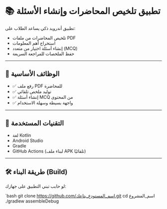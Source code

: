# 📚 تطبيق تلخيص المحاضرات وإنشاء الأسئلة

تطبيق أندرويد ذكي يساعد الطلاب على:
- تلخيص المحاضرات من ملفات PDF
- استخراج أهم المعلومات
- إنشاء أسئلة اختيار من متعدد (MCQ)
- حفظ الملخصات للمراجعة السريعة

---

## 📱 الوظائف الأساسية

- ✅ رفع ملف PDF للمحاضرة
- ✅ توليد ملخص تلقائي
- ✅ إنشاء أسئلة MCQ من المحتوى
- ✅ واجهة بسيطة وسهلة الاستخدام

---

## 🧰 التقنيات المستخدمة

- لغة Kotlin
- Android Studio
- Gradle
- GitHub Actions (لبناء ملف APK تلقائيًا)

---

## 🛠️ طريقة البناء (Build)

لو حابب تبني التطبيق على جهازك:

`bash
git clone https://github.com/اسم_المستودع_بتاعك.git
cd اسم_المشروع
./gradlew assembleDebug
